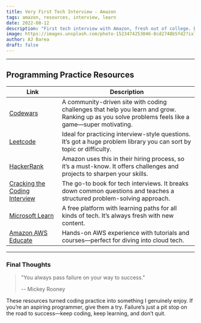 ```yaml
---
title: Very First Tech Interview - Amazon
tags: amazon, resources, interview, learn
date: 2022-08-12
description: "First tech interview with Amazon, fresh out of college. Didn’t pass, but turned the experience into a coding skill boost by discovering key resources."
image: https://images.unsplash.com/photo-1523474253046-8cd2748b5fd2?ixlib=rb-1.2.1&ixid=MnwxMjA3fDB8MHxwaG90by1wYWdlfHx8fGVufDB8fHx8&auto=format&fit=crop&w=870&q=80
author: AJ Barea
draft: false
---
```


---

## Programming Practice Resources

| Link |                                                               Description |
|  ----- | ------------------------------------------------------------------------ |
|[Codewars](https://www.codewars.com/)| A community-driven site with coding challenges that help you learn and grow. Ranking up as you solve problems feels like a game—super motivating.|
|[Leetcode](https://leetcode.com/)| Ideal for practicing interview-style questions. It’s got a huge problem library you can sort by topic or difficulty.|
|[HackerRank](https://www.hackerrank.com/)|Amazon uses this in their hiring process, so it’s a must-know. It offers challenges and projects to sharpen your skills.|
|[Cracking the Coding Interview](https://www.crackingthecodinginterview.com/)| The go-to book for tech interviews. It breaks down common questions and teaches a structured problem-solving approach.|
|[Microsoft Learn](https://docs.microsoft.com/en-us/learn/)| A free platform with learning paths for all kinds of tech. It’s always fresh with new content. |
|[Amazon AWS Educate](https://aws.amazon.com/education/awseducate/)| Hands-on AWS experience with tutorials and courses—perfect for diving into cloud tech.|

---

### Final Thoughts

> "You always pass failure on your way to success."
>
> -- Mickey Rooney

These resources turned coding practice into something I genuinely enjoy. If you’re an aspiring programmer, give them a try. Failure’s just a pit stop on the road to success—keep coding, keep learning, and don’t quit.
